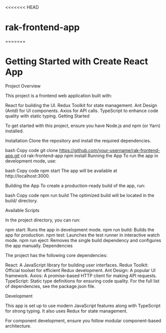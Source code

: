 <<<<<<< HEAD
# rak-frontend-app
=======
# Getting Started with Create React App

Project Overview

This project is a frontend web application built with:

React for building the UI.
Redux Toolkit for state management.
Ant Design (Antd) for UI components.
Axios for API calls.
TypeScript to enhance code quality with static typing.
Getting Started

To get started with this project, ensure you have Node.js and npm (or Yarn) installed.

Installation
Clone the repository and install the required dependencies.

bash
Copy code
git clone https://github.com/your-username/rak-frontend-app.git
cd rak-frontend-app
npm install
Running the App
To run the app in development mode, use:

bash
Copy code
npm start
The app will be available at http://localhost:3000.

Building the App
To create a production-ready build of the app, run:

bash
Copy code
npm run build
The optimized build will be located in the build/ directory.

Available Scripts

In the project directory, you can run:

npm start: Runs the app in development mode.
npm run build: Builds the app for production.
npm test: Launches the test runner in interactive watch mode.
npm run eject: Removes the single build dependency and configures the app manually.
Dependencies

The project has the following core dependencies:

React: A JavaScript library for building user interfaces.
Redux Toolkit: Official toolset for efficient Redux development.
Ant Design: A popular UI framework.
Axios: A promise-based HTTP client for making API requests.
TypeScript: Static type definitions for ensuring code quality.
For the full list of dependencies, see the package.json file.

Development

This app is set up to use modern JavaScript features along with TypeScript for strong typing. It also uses Redux for state management.

For component development, ensure you follow modular component-based architecture.


